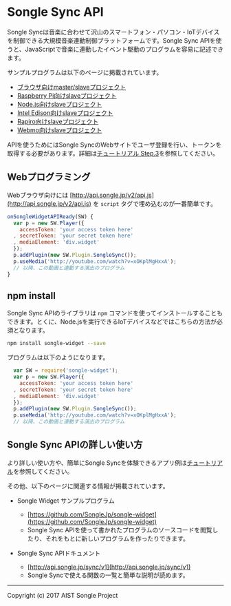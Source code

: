 # Songle Sync API

Songle Syncは音楽に合わせて沢山のスマートフォン・パソコン・IoTデバイスを制御できる大規模音楽連動制御プラットフォームです。Songle Sync APIを使うと、JavaScriptで音楽に連動したイベント駆動のプログラムを容易に記述できます。

サンプルプログラムは以下のページに掲載されています。

- [ブラウザ向けmaster/slaveプロジェクト](https://github.com/SongleJp/songle-sync-app-browser)
- [Raspberry Pi向けslaveプロジェクト](https://github.com/SongleJp/songle-sync-app-pi)
- [Node.js向けslaveプロジェクト](https://github.com/SongleJp/songle-sync-app-nodejs)
- [Intel Edison向けslaveプロジェクト](https://github.com/SongleJp/songle-sync-app-edison)
- [Rapiro向けslaveプロジェクト](https://github.com/SongleJp/songle-sync-app-rapiro)
- [Webmo向けslaveプロジェクト](https://github.com/SongleJp/songle-sync-app-webmo)

APIを使うためにはSongle SyncのWebサイトでユーザ登録を行い、トークンを取得する必要があります。詳細は[チュートリアル Step.3](http://tutorial.songle.jp/sync/step3)を参照してください。

## Webプログラミング

Webブラウザ向けには [http://api.songle.jp/v2/api.js](http://api.songle.jp/v2/api.js) を `script` タグで埋め込むのが一番簡単です。

```javascript
onSongleWidgetAPIReady(SW) {
  var p = new SW.Player({
    accessToken: 'your access token here'
  , secretToken: 'your secret token here'
  , mediaElement: 'div.widget'
  });
  p.addPlugin(new SW.Plugin.SongleSync());
  p.useMedia('http://youtube.com/watch?v=xOKplMgHxxA');
  // 以降、この動画と連動する演出のプログラム
}
```

## npm install

Songle Sync APIのライブラリは `npm` コマンドを使ってインストールすることもできます。とくに、Node.jsを実行できるIoTデバイスなどではこちらの方法が必須となります。

```sh
npm install songle-widget --save
```

プログラムは以下のようになります。

```javascript
  var SW = require('songle-widget');
  var p = new SW.Player({
    accessToken: 'your access token here'
  , secretToken: 'your secret token here'
  , mediaElement: 'div.widget'
  });
  p.addPlugin(new SW.Plugin.SongleSync());
  p.useMedia('http://youtube.com/watch?v=xOKplMgHxxA');
  // 以降、この動画と連動する演出のプログラム
```

## Songle Sync APIの詳しい使い方

より詳しい使い方や、簡単にSongle Syncを体験できるアプリ例は[チュートリアル](http://tutorial.songle.jp/sync)を参照してください。

その他、以下のページに関連する情報が掲載されています。

- Songle Widget サンプルプログラム

   - [https://github.com/SongleJp/songle-widget](https://github.com/SongleJp/songle-widget)
   - Songle Sync APIを使って書かれたプログラムのソースコードを閲覧したり、それをもとに新しいプログラムを作ったりできます。

- Songle Sync APIドキュメント

   - [http://api.songle.jp/sync/v1](http://api.songle.jp/sync/v1)
   - Songle Syncで使える関数の一覧と簡単な説明が読めます。

---
Copyright (c) 2017 AIST Songle Project